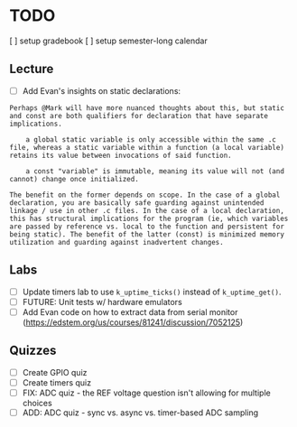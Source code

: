 # TODO

[ ] setup gradebook
[ ] setup semester-long calendar

## Lecture

* [ ] Add Evan's insights on static declarations:

```
Perhaps @Mark will have more nuanced thoughts about this, but static and const are both qualifiers for declaration that have separate implications.

    a global static variable is only accessible within the same .c file, whereas a static variable within a function (a local variable) retains its value between invocations of said function.

    a const "variable" is immutable, meaning its value will not (and cannot) change once initialized.

The benefit on the former depends on scope. In the case of a global declaration, you are basically safe guarding against unintended linkage / use in other .c files. In the case of a local declaration, this has structural implications for the program (ie, which variables are passed by reference vs. local to the function and persistent for being static). The benefit of the latter (const) is minimized memory utilization and guarding against inadvertent changes. 
```

## Labs

* [ ] Update timers lab to use `k_uptime_ticks()` instead of `k_uptime_get()`.
* [ ] FUTURE: Unit tests w/ hardware emulators
* [ ] Add Evan code on how to extract data from serial monitor (https://edstem.org/us/courses/81241/discussion/7052125)

## Quizzes

* [ ] Create GPIO quiz
* [ ] Create timers quiz
* [ ] FIX: ADC quiz - the REF voltage question isn't allowing for multiple choices
* [ ] ADD: ADC quiz - sync vs. async vs. timer-based ADC sampling
